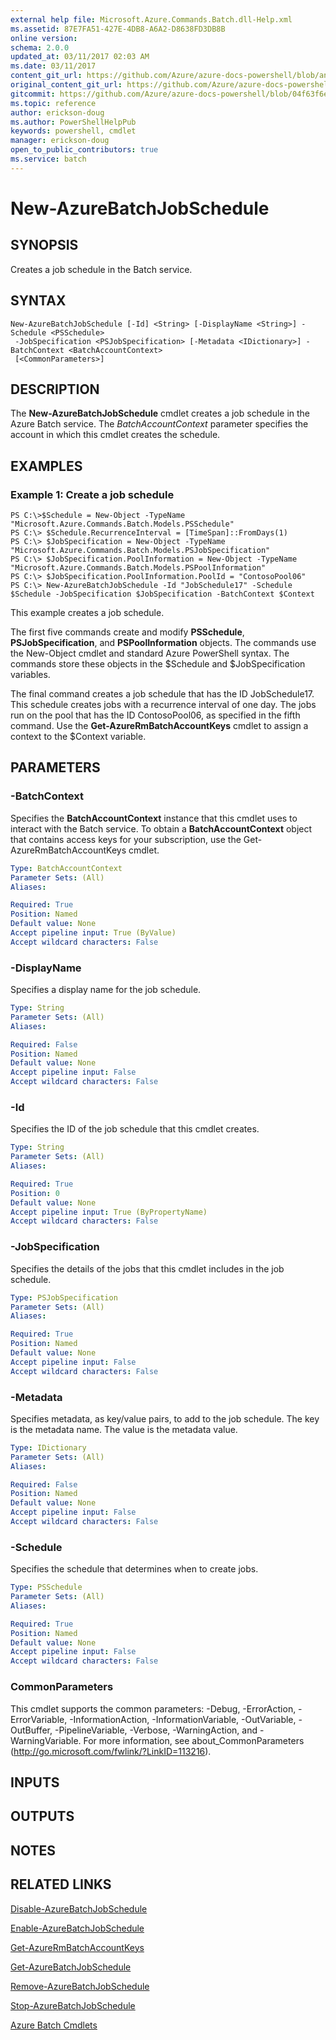 ```yaml
---
external help file: Microsoft.Azure.Commands.Batch.dll-Help.xml
ms.assetid: 87E7FA51-427E-4DB8-A6A2-D8638FD3DB8B
online version:
schema: 2.0.0
updated_at: 03/11/2017 02:03 AM
ms.date: 03/11/2017
content_git_url: https://github.com/Azure/azure-docs-powershell/blob/anne052617/azureps-cmdlets-docs/ResourceManager/AzureRM.Batch/v2.7.0/New-AzureBatchJobSchedule.md
original_content_git_url: https://github.com/Azure/azure-docs-powershell/blob/anne052617/azureps-cmdlets-docs/ResourceManager/AzureRM.Batch/v2.7.0/New-AzureBatchJobSchedule.md
gitcommit: https://github.com/Azure/azure-docs-powershell/blob/04f63f6e685743ace2c57eb157574e34e8610b1c
ms.topic: reference
author: erickson-doug
ms.author: PowerShellHelpPub
keywords: powershell, cmdlet
manager: erickson-doug
open_to_public_contributors: true
ms.service: batch
---
```


# New-AzureBatchJobSchedule

## SYNOPSIS
Creates a job schedule in the Batch service.

## SYNTAX

```
New-AzureBatchJobSchedule [-Id] <String> [-DisplayName <String>] -Schedule <PSSchedule>
 -JobSpecification <PSJobSpecification> [-Metadata <IDictionary>] -BatchContext <BatchAccountContext>
 [<CommonParameters>]
```

## DESCRIPTION
The **New-AzureBatchJobSchedule** cmdlet creates a job schedule in the Azure Batch service.
The *BatchAccountContext* parameter specifies the account in which this cmdlet creates the schedule.

## EXAMPLES

### Example 1: Create a job schedule
```
PS C:\>$Schedule = New-Object -TypeName "Microsoft.Azure.Commands.Batch.Models.PSSchedule"
PS C:\> $Schedule.RecurrenceInterval = [TimeSpan]::FromDays(1)
PS C:\> $JobSpecification = New-Object -TypeName "Microsoft.Azure.Commands.Batch.Models.PSJobSpecification"
PS C:\> $JobSpecification.PoolInformation = New-Object -TypeName "Microsoft.Azure.Commands.Batch.Models.PSPoolInformation"
PS C:\> $JobSpecification.PoolInformation.PoolId = "ContosoPool06"
PS C:\> New-AzureBatchJobSchedule -Id "JobSchedule17" -Schedule $Schedule -JobSpecification $JobSpecification -BatchContext $Context
```

This example creates a job schedule.

The first five commands create and modify **PSSchedule**, **PSJobSpecification**, and **PSPoolInformation** objects.
The commands use the New-Object cmdlet and standard Azure PowerShell syntax.
The commands store these objects in the $Schedule and $JobSpecification variables.

The final command creates a job schedule that has the ID JobSchedule17.
This schedule creates jobs with a recurrence interval of one day.
The jobs run on the pool that has the ID ContosoPool06, as specified in the fifth command.
Use the **Get-AzureRmBatchAccountKeys** cmdlet to assign a context to the $Context variable.

## PARAMETERS

### -BatchContext
Specifies the **BatchAccountContext** instance that this cmdlet uses to interact with the Batch service.
To obtain a **BatchAccountContext** object that contains access keys for your subscription, use the Get-AzureRmBatchAccountKeys cmdlet.

```yaml
Type: BatchAccountContext
Parameter Sets: (All)
Aliases: 

Required: True
Position: Named
Default value: None
Accept pipeline input: True (ByValue)
Accept wildcard characters: False
```

### -DisplayName
Specifies a display name for the job schedule.

```yaml
Type: String
Parameter Sets: (All)
Aliases: 

Required: False
Position: Named
Default value: None
Accept pipeline input: False
Accept wildcard characters: False
```

### -Id
Specifies the ID of the job schedule that this cmdlet creates.

```yaml
Type: String
Parameter Sets: (All)
Aliases: 

Required: True
Position: 0
Default value: None
Accept pipeline input: True (ByPropertyName)
Accept wildcard characters: False
```

### -JobSpecification
Specifies the details of the jobs that this cmdlet includes in the job schedule.

```yaml
Type: PSJobSpecification
Parameter Sets: (All)
Aliases: 

Required: True
Position: Named
Default value: None
Accept pipeline input: False
Accept wildcard characters: False
```

### -Metadata
Specifies metadata, as key/value pairs, to add to the job schedule.
The key is the metadata name.
The value is the metadata value.

```yaml
Type: IDictionary
Parameter Sets: (All)
Aliases: 

Required: False
Position: Named
Default value: None
Accept pipeline input: False
Accept wildcard characters: False
```

### -Schedule
Specifies the schedule that determines when to create jobs.

```yaml
Type: PSSchedule
Parameter Sets: (All)
Aliases: 

Required: True
Position: Named
Default value: None
Accept pipeline input: False
Accept wildcard characters: False
```

### CommonParameters
This cmdlet supports the common parameters: -Debug, -ErrorAction, -ErrorVariable, -InformationAction, -InformationVariable, -OutVariable, -OutBuffer, -PipelineVariable, -Verbose, -WarningAction, and -WarningVariable. For more information, see about_CommonParameters (http://go.microsoft.com/fwlink/?LinkID=113216).

## INPUTS

## OUTPUTS

## NOTES

## RELATED LINKS

[Disable-AzureBatchJobSchedule](./Disable-AzureBatchJobSchedule.md)

[Enable-AzureBatchJobSchedule](./Enable-AzureBatchJobSchedule.md)

[Get-AzureRmBatchAccountKeys](./Get-AzureRmBatchAccountKeys.md)

[Get-AzureBatchJobSchedule](./Get-AzureBatchJobSchedule.md)

[Remove-AzureBatchJobSchedule](./Remove-AzureBatchJobSchedule.md)

[Stop-AzureBatchJobSchedule](./Stop-AzureBatchJobSchedule.md)

[Azure Batch Cmdlets](./AzureRM.Batch.md)


